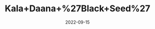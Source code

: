 ---
title: 'Kala+Daana+%27Black+Seed%27'
date: '2022-09-15' 
metatag: '' 
inventory: '0' 
draft: false 
# meta description 
shortDescripton: ''
description: 'Seed'
longdescription: ''
featured: True
# product Price
price: '100.0'
# Product Short Description
shortDescription: ''
productID: '281EB70A-1B23-ED11-9968-005056B3A416'
type: 'products'
category: 'Seed' 
thumnailproduct: 'https://aminsaddiquidawakhana.eralive.net/images/products/281EB70A-1B23-ED11-9968-005056B3A4161.png' 
images:
  - image: 'images/products/281EB70A-1B23-ED11-9968-005056B3A4161.png'  
Variants:
---